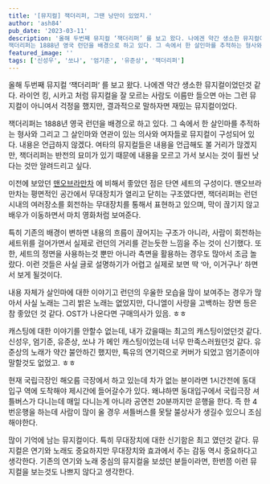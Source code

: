 ```yaml
---
title: '[뮤지컬] 잭더리퍼, 그땐 낭만이 있었지.'
author: 'ash84'
pub_date: '2023-03-11'
description: '올해 두번째 뮤지컬 ‘잭더리퍼’ 를 보고 왔다. 나에겐 약간 생소한 뮤지컬이었던것 같다. 라이언 킹, 시카고 처럼 뮤지컬을 잘 모르는 사람도 이름만 들으면 아는 그런 뮤지컬이 아니여서 걱정을 했지만, 결과적으로 말하자면 재밌는 뮤지컬이었다. 
잭더리퍼는 1888년 영국 런던을 배경으로 하고 있다. 그 속에서 한 살인마를 추적하는 형사와 그리고 그 살인마와 연관이 있는 의사와 여자들로 뮤지컬이 구성되어 있'
featured_image: ''
tags: ['신성우', '쏘냐', '엄기준', '유준상', '잭더리퍼']
---
```



<span style="font-size: 11pt; ">올해 두번째 뮤지컬 ‘잭더리퍼’ 를 보고 왔다. 나에겐 약간 생소한 뮤지컬이었던것 같다. 라이언 킹, 시카고 처럼 뮤지컬을 잘 모르는 사람도 이름만 들으면 아는 그런 뮤지컬이 아니여서 걱정을 했지만, 결과적으로 말하자면 재밌는 뮤지컬이었다. </span>

<span style="font-size: 11pt; ">잭더리퍼는 1888년 영국 런던을 배경으로 하고 있다. 그 속에서 한 살인마를 추적하는 형사와 그리고 그 살인마와 연관이 있는 의사와 여자들로 뮤지컬이 구성되어 있다. 내용은 언급하지 않겠다. 여타의 뮤지컬들은 내용을 언급해도 볼 거리가 많겠지만, 잭더리퍼는 반전의 묘미가 있기 때문에 내용을 모르고 가서 보시는 것이 훨씬 낫다는 것만 알려드리고 싶다. </span>
 

<span style="font-size: 11pt; ">이전에 보았던 [맨오브라만차](http://ash84.tistory.com/801) 에 비해서 좋았던 점은 단연 세트의 구성이다. 맨오브라만차는 평면적인 공간에서 무대장치가 열리고 닫히는 구조였다면, 잭더리퍼는 런던 시내의 여러장소를 회전하는 무대장치를 통해서 표현하고 있으며,</span><span style="font-size: 11pt; "> 막이 끊기지 않고 배우가 이동하면서 마치 영화처럼 보여준다. </span>

<span style="font-size: 11pt; ">특히 기존의 배경이 변하면 내용의 흐름이 끊어지는 구조가 아니라, 사람이 회전하는 세트위를 걸어가면서 실제로 런던의 거리를 걷는듯한 느낌을 주는 것이 신기했다. 또한, 세트의 정면을 사용하는것 뿐만 아니라 측면을 활용하는 경우도 많아서 조금 놀랐다. 이런 것들은 사실 글로 설명하기가 어렵고 실제로 보면 딱 ‘아, 이거구나’ 하면서 보게 될것이다. </span>
 

<span style="font-size: 11pt; ">내용 자체가 살인마에 대한 이야기고 런던의 우울한 모습을 많이 보여주는 경우가 많아서 사실 노래는 그리 밝은 노래는 없었지만, 다니엘이 사랑을 고백하는 장면 등은 참 좋았던 것 같다. OST가 나온다면 구매의사가 있음. ㅎㅎ</span>

 
<span style="font-size: 11pt; ">캐스팅에 대한 이야기를 안할수 없는데, 내가 갔을때는 최고의 캐스팅이었던것 같다. 신성우, 엄기준, 유준상, 쏘냐 가 메인 캐스팅이었는데 너무 만족스러웠던것 같다. 유준상의 노래가 약간 불안하긴 했지만, 특유의 연기력으로 커버가 되었고 엄기준이야 말할것도 없었고. ㅎㅎ </span>

 
 

<span style="font-size: 11pt; ">현재 국립극장인 해오름 극장에서 하고 있는데 차가 없는 분이라면 1시간전에 동대입구 역에 도착해야 제시간에 들어갈수가 있다. 왜냐하면 동대입구에서 국립극장 셔틀버스가 다니는데 매일 다니는게 아니라 공연전 20분까지만 운행을 한다. 즉 한 4번운행을 하는데 사람이 많이 올 경우 셔틀버스를 못탈 불상사가 생길수 있으니 조심해야한다. </span>
 

<span style="font-size: 11pt; ">많이 기억에 남는 뮤지컬이다. 특히 무대장치에 대한 신기함은 최고 였던것 같다. 뮤지컬은 연기와 노래도 중요하지만 무대장치와 효과에서 주는 감동 역시 중요하다고 생각한다. 기존의 연기와 노래 중심의 뮤지컬을 보셨던 분들이라면, 한번쯤 이런 뮤지컬을 보는것도 나쁘지 않다고 생각한다. </span>
 
